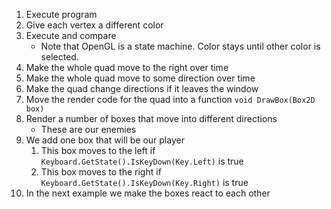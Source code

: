 1. Execute program
1. Give each vertex a different color
1. Execute and compare
	+ Note that OpenGL is a state machine. Color stays until other color is selected.
1. Make the whole quad move to the right over time
1. Make the whole quad move to some direction over time
1. Make the quad change directions if it leaves the window
1. Move the render code for the quad into a function `void DrawBox(Box2D box)`
1. Render a number of boxes that move into different directions
	+ These are our enemies
1. We add one box that will be our player
	1. This box moves to the left if `Keyboard.GetState().IsKeyDown(Key.Left)` is true
	1. This box moves to the right if `Keyboard.GetState().IsKeyDown(Key.Right)` is true
1. In the next example we make the boxes react to each other
